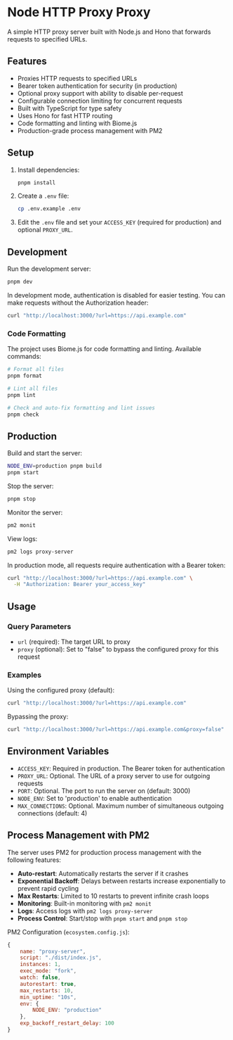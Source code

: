 # Node HTTP Proxy Proxy

A simple HTTP proxy server built with Node.js and Hono that forwards requests to specified URLs.

## Features

- Proxies HTTP requests to specified URLs
- Bearer token authentication for security (in production)
- Optional proxy support with ability to disable per-request
- Configurable connection limiting for concurrent requests
- Built with TypeScript for type safety
- Uses Hono for fast HTTP routing
- Code formatting and linting with Biome.js
- Production-grade process management with PM2

## Setup

1. Install dependencies:
   ```bash
   pnpm install
   ```

2. Create a `.env` file:
   ```bash
   cp .env.example .env
   ```

3. Edit the `.env` file and set your `ACCESS_KEY` (required for production) and optional `PROXY_URL`.

## Development

Run the development server:
```bash
pnpm dev
```

In development mode, authentication is disabled for easier testing. You can make requests without the Authorization header:
```bash
curl "http://localhost:3000/?url=https://api.example.com"
```

### Code Formatting

The project uses Biome.js for code formatting and linting. Available commands:

```bash
# Format all files
pnpm format

# Lint all files
pnpm lint

# Check and auto-fix formatting and lint issues
pnpm check
```

## Production

Build and start the server:
```bash
NODE_ENV=production pnpm build
pnpm start
```

Stop the server:
```bash
pnpm stop
```

Monitor the server:
```bash
pm2 monit
```

View logs:
```bash
pm2 logs proxy-server
```

In production mode, all requests require authentication with a Bearer token:
```bash
curl "http://localhost:3000/?url=https://api.example.com" \
  -H "Authorization: Bearer your_access_key"
```

## Usage

### Query Parameters

- `url` (required): The target URL to proxy
- `proxy` (optional): Set to "false" to bypass the configured proxy for this request

### Examples

Using the configured proxy (default):
```bash
curl "http://localhost:3000/?url=https://api.example.com"
```

Bypassing the proxy:
```bash
curl "http://localhost:3000/?url=https://api.example.com&proxy=false"
```

## Environment Variables

- `ACCESS_KEY`: Required in production. The Bearer token for authentication
- `PROXY_URL`: Optional. The URL of a proxy server to use for outgoing requests
- `PORT`: Optional. The port to run the server on (default: 3000)
- `NODE_ENV`: Set to 'production' to enable authentication
- `MAX_CONNECTIONS`: Optional. Maximum number of simultaneous outgoing connections (default: 4)

## Process Management with PM2

The server uses PM2 for production process management with the following features:

- **Auto-restart**: Automatically restarts the server if it crashes
- **Exponential Backoff**: Delays between restarts increase exponentially to prevent rapid cycling
- **Max Restarts**: Limited to 10 restarts to prevent infinite crash loops
- **Monitoring**: Built-in monitoring with `pm2 monit`
- **Logs**: Access logs with `pm2 logs proxy-server`
- **Process Control**: Start/stop with `pnpm start` and `pnpm stop`

PM2 Configuration (`ecosystem.config.js`):
```javascript
{
    name: "proxy-server",
    script: "./dist/index.js",
    instances: 1,
    exec_mode: "fork",
    watch: false,
    autorestart: true,
    max_restarts: 10,
    min_uptime: "10s",
    env: {
        NODE_ENV: "production"
    },
    exp_backoff_restart_delay: 100
}
```